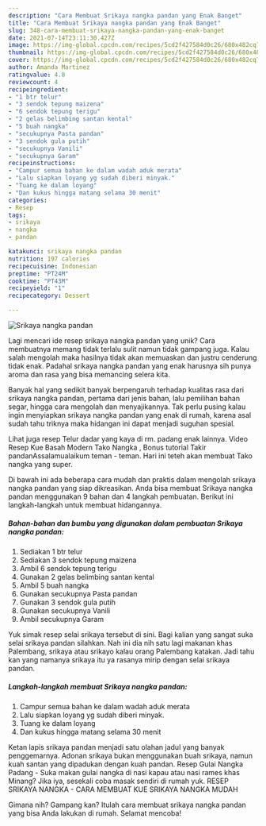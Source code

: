 ```yaml
---
description: "Cara Membuat Srikaya nangka pandan yang Enak Banget"
title: "Cara Membuat Srikaya nangka pandan yang Enak Banget"
slug: 348-cara-membuat-srikaya-nangka-pandan-yang-enak-banget
date: 2021-07-14T23:11:30.427Z
image: https://img-global.cpcdn.com/recipes/5cd2f427584d0c26/680x482cq70/srikaya-nangka-pandan-foto-resep-utama.jpg
thumbnail: https://img-global.cpcdn.com/recipes/5cd2f427584d0c26/680x482cq70/srikaya-nangka-pandan-foto-resep-utama.jpg
cover: https://img-global.cpcdn.com/recipes/5cd2f427584d0c26/680x482cq70/srikaya-nangka-pandan-foto-resep-utama.jpg
author: Amanda Martinez
ratingvalue: 4.8
reviewcount: 4
recipeingredient:
- "1 btr telur"
- "3 sendok tepung maizena"
- "6 sendok tepung terigu"
- "2 gelas belimbing santan kental"
- "5 buah nangka"
- "secukupnya Pasta pandan"
- "3 sendok gula putih"
- "secukupnya Vanili"
- "secukupnya Garam"
recipeinstructions:
- "Campur semua bahan ke dalam wadah aduk merata"
- "Lalu siapkan loyang yg sudah diberi minyak."
- "Tuang ke dalam loyang"
- "Dan kukus hingga matang selama 30 menit"
categories:
- Resep
tags:
- srikaya
- nangka
- pandan

katakunci: srikaya nangka pandan 
nutrition: 197 calories
recipecuisine: Indonesian
preptime: "PT24M"
cooktime: "PT43M"
recipeyield: "1"
recipecategory: Dessert

---
```



![Srikaya nangka pandan](https://img-global.cpcdn.com/recipes/5cd2f427584d0c26/680x482cq70/srikaya-nangka-pandan-foto-resep-utama.jpg)

Lagi mencari ide resep srikaya nangka pandan yang unik? Cara membuatnya memang tidak terlalu sulit namun tidak gampang juga. Kalau salah mengolah maka hasilnya tidak akan memuaskan dan justru cenderung tidak enak. Padahal srikaya nangka pandan yang enak harusnya sih punya aroma dan rasa yang bisa memancing selera kita.

Banyak hal yang sedikit banyak berpengaruh terhadap kualitas rasa dari srikaya nangka pandan, pertama dari jenis bahan, lalu pemilihan bahan segar, hingga cara mengolah dan menyajikannya. Tak perlu pusing kalau ingin menyiapkan srikaya nangka pandan yang enak di rumah, karena asal sudah tahu triknya maka hidangan ini dapat menjadi suguhan spesial.

Lihat juga resep Telur dadar yang kaya di rm. padang enak lainnya. Video Resep Kue Basah Modern Tako Nangka , Bonus tutorial Takir pandanAssalamualaikum teman - teman. Hari ini teteh akan membuat Tako nangka yang super.


Di bawah ini ada beberapa cara mudah dan praktis dalam mengolah srikaya nangka pandan yang siap dikreasikan. Anda bisa membuat Srikaya nangka pandan menggunakan 9 bahan dan 4 langkah pembuatan. Berikut ini langkah-langkah untuk membuat hidangannya.

<!--inarticleads1-->

##### Bahan-bahan dan bumbu yang digunakan dalam pembuatan Srikaya nangka pandan:

1. Sediakan 1 btr telur
1. Sediakan 3 sendok tepung maizena
1. Ambil 6 sendok tepung terigu
1. Gunakan 2 gelas belimbing santan kental
1. Ambil 5 buah nangka
1. Gunakan secukupnya Pasta pandan
1. Gunakan 3 sendok gula putih
1. Gunakan secukupnya Vanili
1. Ambil secukupnya Garam


Yuk simak resep selai srikaya tersebut di sini. Bagi kalian yang sangat suka selai srikaya pandan silahkan. Nah ini dia nih satu lagi makanan khas Palembang, srikaya atau srikayo kalau orang Palembang katakan. Jadi tahu kan yang namanya srikaya itu ya rasanya mirip dengan selai srikaya pandan. 

<!--inarticleads2-->

##### Langkah-langkah membuat Srikaya nangka pandan:

1. Campur semua bahan ke dalam wadah aduk merata
1. Lalu siapkan loyang yg sudah diberi minyak.
1. Tuang ke dalam loyang
1. Dan kukus hingga matang selama 30 menit


Ketan lapis srikaya pandan menjadi satu olahan jadul yang banyak penggemarnya. Adonan srikaya bukan menggunakan buah srikaya, namun kuah santan yang dipadukan dengan kuah pandan. Resep Gulai Nangka Padang - Suka makan gulai nangka di nasi kapau atau nasi rames khas Minang? Jika iya, sesekali coba masak sendiri di rumah yuk. RESEP SRIKAYA NANGKA - CARA MEMBUAT KUE SRIKAYA NANGKA MUDAH 

Gimana nih? Gampang kan? Itulah cara membuat srikaya nangka pandan yang bisa Anda lakukan di rumah. Selamat mencoba!
